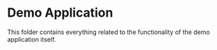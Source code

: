 # Demo Application

This folder contains everything related to the functionality of the demo application itself.